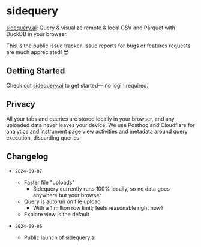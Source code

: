 # sidequery

[sidequery.ai](https://sidequery.ai): Query & visualize remote & local CSV and Parquet with DuckDB in your browser. 

This is the public issue tracker. Issue reports for bugs or features requests are much appreciated! 😎

## Getting Started
Check out [sidequery.ai](https://sidequery.ai) to get started— no login required. 

## Privacy
All your tabs and queries are stored locally in your browser, and any uploaded data never leaves your device. We use Posthog and Cloudflare for analytics and instrument page view activities and metadata around query execution, discarding queries.

## Changelog

- `2024-09-07`
  - Faster file "uploads"
    - Sidequery currently runs 100% locally, so no data goes anywhere but your browser
  - Query is autorun on file upload
    - With a 1 million row limit; feels reasonable right now?
  - Explore view is the default

- `2024-09-06`
  - Public launch of sidequery.ai
